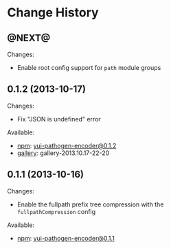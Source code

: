 # Change History

## @NEXT@

Changes:

- Enable root config support for `path` module groups


## 0.1.2 (2013-10-17)

Changes:

- Fix "JSON is undefined" error

Available:

- [npm][]: yui-pathogen-encoder@0.1.2
- [gallery][]: gallery-2013.10.17-22-20

## 0.1.1 (2013-10-16)

Changes:

- Enable the fullpath prefix tree compression with the `fullpathCompression` config

Available:

- [npm][]: yui-pathogen-encoder@0.1.1



[npm]: https://npmjs.org/package/yui-pathogen-encoder
[gallery]: https://github.com/yui/yui3-gallery/tree/master/build/gallery-pathogen-encoder
